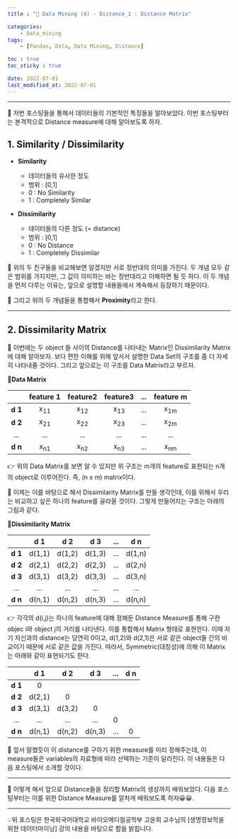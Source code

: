 ```yaml
---
title : "🧩 Data Mining (4) - Distance_1 : Distance Matrix"

categories:
    - Data_mining
tags:
    - [Pandas, Data, Data Mining, Distance]

toc : true
toc_sticky : true

date: 2022-07-01
last_modified_at: 2022-07-01
---  
```

* * *  
  
🧩 저번 포스팅들을 통해서 데이터들의 기본적인 특징들을 알아보았다. 이번 포스팅부터는 본격적으로 Distance measure에 대해 알아보도록 하자.  
  
## 1. Similarity / Dissimilarity
  
- <b>Similarity</b>  
    - 데이터들의 유사한 정도  
    - 범위 : [0,1]  
    - 0 : No Similarity  
    - 1 : Completely Similar  
  
- <b>Dissimilarity</b>  
    - 데이터들의 다른 정도 (= distance)  
    - 범위 : [0,1]  
    - 0 : No Distance  
    - 1 : Completely Dissimilar  
  
  
🧩 위의 두 친구들을 비교해보면 알겠지만 서로 정반대의 의미를 가진다. 두 개념 모두 같은 범위를 가지지만, 그 값이 의미하는 바는 정반대라고 이해하면 될 듯 하다. 이 두 개념을 먼저 다루는 이유는, 앞으로 설명할 내용들에서 계속해서 등장하기 때문이다.  
  
🧩 그리고 위의 두 개념들을 통합해서 <b><a>Proximity</a></b>라고 한다.
  
* * *  

## 2. Dissimilarity Matrix  
  
🧩 이번에는 두 object 들 사이의 Distance를 나타내는 Matrix인 <a>Dissimilarity Matrix</a>에 대해 알아보자. 보다 편한 이해를 위해 앞서서 설명한 Data Set의 구조를 좀 더 자세히 나타내줄 것이다. 그리고 앞으로는 이 구조를 <a>Data Matrix</a>라고 부르자.  




  
<b>📝Data Matrix</b>  

||feature 1|feature2|feature3|...|feature m|
|:---:|:------:|:--------:|:--------:|:---:|:---------:|
|<b>d 1</b>|x<sub>11</sub>|x<sub>12</sub>|x<sub>13</sub>|...|x<sub>1m</sub>|
|<b>d 2</b>|x<sub>21</sub>|x<sub>22</sub>|x<sub>23</sub>|...|x<sub>2m</sub>|
|...|...|...|...|...|...|
|<b>d n</b>|x<sub>n1</sub>|x<sub>n2</sub>|x<sub>n3</sub>|...|x<sub>nm</sub>|  


  
👉 위의 Data Matrix를 보면 알 수 있지만 위 구조는 m개의 feature로 표현되는 n개의 object로 이루어진다. 즉, (n x m) matrix이다.  
  
🧩 이제는 이를 바탕으로 해서 Dissimilarity Matrix를 만들 생각인데, 이를 위해서 우리는 비교하고 싶은 하나의 feature를 골라올 것이다. 그렇게 만들어지는 구조는 아래의 그림과 같다.  
  
  
  
<b>📝Dissimilarity Matrix</b>  

  
||d 1|d 2|d 3|...|d n|
|:---:|:------:|:--------:|:--------:|:---:|:---------:|
|<b>d 1</b>|d(1,1)|d(1,2)|d(1,3)|...|d(1,n)|
|<b>d 2</b>|d(2,1)|d(2,2)|d(2,3)|...|d(2,n)|
|<b>d 3</b>|d(3,1)|d(3,2)|d(3,3)|...|d(3,n)|
|...|...|...|...|...|...|
|<b>d n</b>|d(n,1)|d(n,2)|d(n,3)|...|d(n,n)|  



👉 각각의 d(i,j)는 하나의 feature에 대해 정해둔 Distance Measure를 통해 구한 objec i와 object j의 거리를 나타낸다. 이를 통합해서 Matrix 형태로 표현한다. 이때 자기 자신과의 distance는 당연히 0이고, d(1,2)와 d(2,1)은 서로 같은 object들 간의 비교이기 때문에 서로 같은 값을 가진다. 따라서, Symmetric(대칭성)에 의해 이 Matrix는 아래와 같이 표현되기도 한다.  




  
||d 1|d 2|d 3|...|d n|
|:---:|:------:|:--------:|:--------:|:---:|:---------:|
|<b>d 1</b>|0|||||
|<b>d 2</b>|d(2,1)|0||||
|<b>d 3</b>|d(3,1)|d(3,2)|0|||
|...|...|...|...|0||
|<b>d n</b>|d(n,1)|d(n,2)|d(n,3)|...|0|  


  
🧩 앞서 말했듯이 이 distance를 구하기 위한 measure를 미리 정해주는데, 이 measure들은 variables의 자료형에 따라 선택하는 기준이 달라진다. 이 내용들은 다음 포스팅에서 소개할 것이다.  
  
* * *  

🧩 이렇게 해서 앞으로 Distance들을 정리할 Matrix의 생성까지 배워보았다. 다음 포스팅부터는 이를 위한 Distance Measure를 알차게 배워보도록 하자😀😀.  
  
* * *  
<div style="text-align: left">💡위 포스팅은 한국외국어대학교 바이오메디컬공학부 고윤희 교수님의 [생명정보학을 위한 데이터마이닝] 강의 내용을 바탕으로 함을 밝힙니다.</div>
